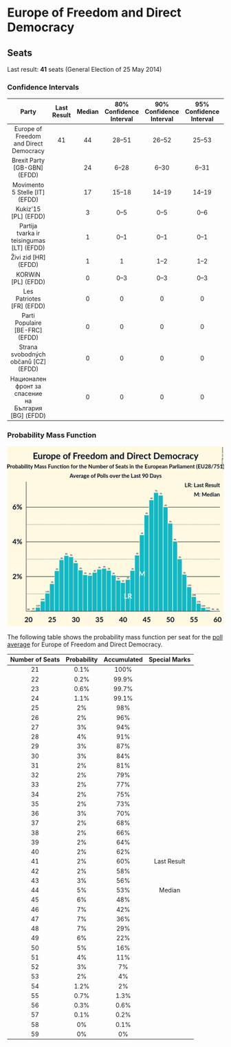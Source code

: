 # Europe of Freedom and Direct Democracy

## Seats

Last result: **41** seats (General Election of 25 May 2014)

### Confidence Intervals

| Party | Last Result | Median | 80% Confidence Interval | 90% Confidence Interval | 95% Confidence Interval | 99% Confidence Interval |
|:-----:|:-----------:|:------:|:-----------------------:|:-----------------------:|:-----------------------:|:-----------------------:|
| Europe of Freedom and Direct Democracy | 41 | 44 | 28–51 | 26–52 | 25–53 | 23–56 |
| Brexit Party [GB-GBN] (EFDD) | | 24 | 6–28 | 6–30 | 6–31 | 6–32 |
| Movimento 5 Stelle [IT] (EFDD) | | 17 | 15–18 | 14–19 | 14–19 | 13–20 |
| Kukiz’15 [PL] (EFDD) | | 3 | 0–5 | 0–5 | 0–6 | 0–6 |
| Partija tvarka ir teisingumas [LT] (EFDD) | | 1 | 0–1 | 0–1 | 0–1 | 0–1 |
| Živi zid [HR] (EFDD) | | 1 | 1 | 1–2 | 1–2 | 1–2 |
| KORWiN [PL] (EFDD) | | 0 | 0–3 | 0–3 | 0–3 | 0–4 |
| Les Patriotes [FR] (EFDD) | | 0 | 0 | 0 | 0 | 0 |
| Parti Populaire [BE-FRC] (EFDD) | | 0 | 0 | 0 | 0 | 0 |
| Strana svobodných občanů [CZ] (EFDD) | | 0 | 0 | 0 | 0 | 0 |
| Национален фронт за спасение на България [BG] (EFDD) | | 0 | 0 | 0 | 0 | 0 |

### Probability Mass Function

![Graph with seats probability mass function not yet produced](average-2019-05-14-seats-pmf-europeoffreedomanddirectdemocracy.png "Seats Probability Mass Function")

The following table shows the probability mass function per seat for the [poll average](average-2019-05-14.html) for Europe of Freedom and Direct Democracy.

| Number of Seats | Probability | Accumulated | Special Marks |
|:---------------:|:-----------:|:-----------:|:-------------:|
| 21 | 0.1% | 100% |  |
| 22 | 0.2% | 99.9% |  |
| 23 | 0.6% | 99.7% |  |
| 24 | 1.1% | 99.1% |  |
| 25 | 2% | 98% |  |
| 26 | 2% | 96% |  |
| 27 | 3% | 94% |  |
| 28 | 4% | 91% |  |
| 29 | 3% | 87% |  |
| 30 | 3% | 84% |  |
| 31 | 2% | 81% |  |
| 32 | 2% | 79% |  |
| 33 | 2% | 77% |  |
| 34 | 2% | 75% |  |
| 35 | 2% | 73% |  |
| 36 | 3% | 70% |  |
| 37 | 2% | 68% |  |
| 38 | 2% | 66% |  |
| 39 | 2% | 64% |  |
| 40 | 2% | 62% |  |
| 41 | 2% | 60% | Last Result |
| 42 | 2% | 58% |  |
| 43 | 3% | 56% |  |
| 44 | 5% | 53% | Median |
| 45 | 6% | 48% |  |
| 46 | 7% | 42% |  |
| 47 | 7% | 36% |  |
| 48 | 7% | 29% |  |
| 49 | 6% | 22% |  |
| 50 | 5% | 16% |  |
| 51 | 4% | 11% |  |
| 52 | 3% | 7% |  |
| 53 | 2% | 4% |  |
| 54 | 1.2% | 2% |  |
| 55 | 0.7% | 1.3% |  |
| 56 | 0.3% | 0.6% |  |
| 57 | 0.1% | 0.2% |  |
| 58 | 0% | 0.1% |  |
| 59 | 0% | 0% |  |


